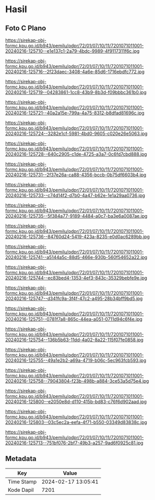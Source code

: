 # Hasil

## Foto C Plano

https://sirekap-obj-formc.kpu.go.id/b943/pemilu/pdpr/72/01/07/10/11/7201071011001-20240216-125710--e1e137c1-2a79-4bdc-9989-4f9117311f6c.jpg

https://sirekap-obj-formc.kpu.go.id/b943/pemilu/pdpr/72/01/07/10/11/7201071011001-20240216-125716--2f23daec-3408-4a6e-85d6-1716ebdfc772.jpg

https://sirekap-obj-formc.kpu.go.id/b943/pemilu/pdpr/72/01/07/10/11/7201071011001-20240216-125719--04283861-1cc8-43b9-8b3d-f09bbbc361b0.jpg

https://sirekap-obj-formc.kpu.go.id/b943/pemilu/pdpr/72/01/07/10/11/7201071011001-20240216-125721--40a2a15e-799a-4a75-8312-b8dfad81696c.jpg

https://sirekap-obj-formc.kpu.go.id/b943/pemilu/pdpr/72/01/07/10/11/7201071011001-20240216-125724--3282e1cf-5981-4bd0-9605-c020e26e5063.jpg

https://sirekap-obj-formc.kpu.go.id/b943/pemilu/pdpr/72/01/07/10/11/7201071011001-20240216-125728--640c2905-c1de-4725-a3a7-0c6fd7cbd888.jpg

https://sirekap-obj-formc.kpu.go.id/b943/pemilu/pdpr/72/01/07/10/11/7201071011001-20240216-125731--2f37e26a-ca88-4356-bccb-0b75df6603b4.jpg

https://sirekap-obj-formc.kpu.go.id/b943/pemilu/pdpr/72/01/07/10/11/7201071011001-20240216-125733--c74d14f2-d7b0-4a47-b62e-1e1a29aa0736.jpg

https://sirekap-obj-formc.kpu.go.id/b943/pemilu/pdpr/72/01/07/10/11/7201071011001-20240216-125735--5f384a77-9189-4484-a0c7-ba3e6a0087ae.jpg

https://sirekap-obj-formc.kpu.go.id/b943/pemilu/pdpr/72/01/07/10/11/7201071011001-20240216-125736--84760d24-5419-423a-8235-e0d0ac6289bb.jpg

https://sirekap-obj-formc.kpu.go.id/b943/pemilu/pdpr/72/01/07/10/11/7201071011001-20240216-125741--a5144a5c-88d5-466e-930b-560f54652a22.jpg

https://sirekap-obj-formc.kpu.go.id/b943/pemilu/pdpr/72/01/07/10/11/7201071011001-20240216-125744--ec83bed4-1353-4ef3-843c-35329bebfe9e.jpg

https://sirekap-obj-formc.kpu.go.id/b943/pemilu/pdpr/72/01/07/10/11/7201071011001-20240216-125747--d341fc9a-3f4f-47c2-a495-28b34bff9bd5.jpg

https://sirekap-obj-formc.kpu.go.id/b943/pemilu/pdpr/72/01/07/10/11/7201071011001-20240216-125751--0781f7a8-865c-44ea-a051-0711d94c6f4e.jpg

https://sirekap-obj-formc.kpu.go.id/b943/pemilu/pdpr/72/01/07/10/11/7201071011001-20240216-125754--136b5b63-11dd-4a02-8a22-115f07fe0858.jpg

https://sirekap-obj-formc.kpu.go.id/b943/pemilu/pdpr/72/01/07/10/11/7201071011001-20240216-125755--49a1e2b2-a69a-4719-b06c-5ec963fcb593.jpg

https://sirekap-obj-formc.kpu.go.id/b943/pemilu/pdpr/72/01/07/10/11/7201071011001-20240216-125758--79043804-f23b-498b-a884-3ce53a5d75e4.jpg

https://sirekap-obj-formc.kpu.go.id/b943/pemilu/pdpr/72/01/07/10/11/7201071011001-20240216-125800--e2050e8d-d110-415b-bd83-c76f6d902aad.jpg

https://sirekap-obj-formc.kpu.go.id/b943/pemilu/pdpr/72/01/07/10/11/7201071011001-20240216-125803--03c5ec2a-eefa-4f71-b550-03349d83838c.jpg

https://sirekap-obj-formc.kpu.go.id/b943/pemilu/pdpr/72/01/07/10/11/7201071011001-20240216-125713--751bf076-2bf7-49b3-a257-9ad6f0925c81.jpg


## Metadata

| Key        | Value               |
| ---------- | ------------------- |
| Time Stamp | 2024-02-17 13:05:41 |
| Kode Dapil | 7201                |



